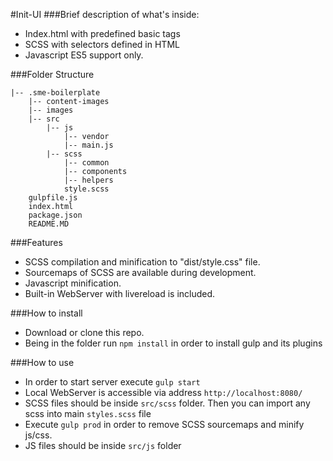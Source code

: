 #Init-UI
###Brief description of what's inside:
* Index.html with predefined basic tags
* SCSS with selectors defined in HTML
* Javascript ES5 support only.

###Folder Structure
```
|-- .sme-boilerplate
    |-- content-images
    |-- images
    |-- src
        |-- js
            |-- vendor
            |-- main.js
        |-- scss
            |-- common
            |-- components
            |-- helpers
            style.scss
    gulpfile.js
    index.html
    package.json
    README.MD
```

###Features
* SCSS compilation and minification to "dist/style.css" file.
* Sourcemaps of SCSS are available during development.
* Javascript minification.
* Built-in WebServer with livereload is included.

###How to install
* Download or clone this repo.
* Being in the folder run ```npm install``` in order to install gulp and its plugins

###How to use
* In order to start server execute `````gulp start`````
* Local WebServer is accessible via address ```http://localhost:8080/```
* SCSS files should be inside ```src/scss``` folder. Then you can import any scss into main ```styles.scss``` file
* Execute ```gulp prod``` in order to remove SCSS sourcemaps and minify js/css.
* JS files should be inside ```src/js``` folder